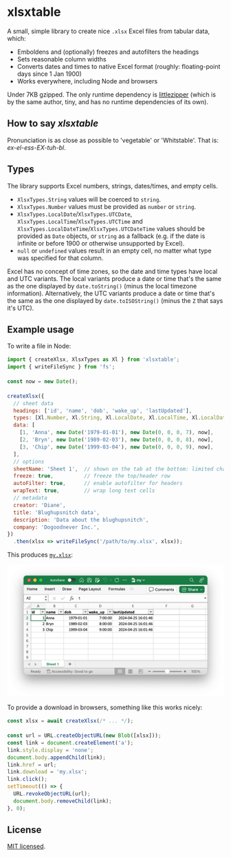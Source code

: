 # xlsxtable

A small, simple library to create nice `.xlsx` Excel files from tabular data, which:

* Emboldens and (optionally) freezes and autofilters the headings
* Sets reasonable column widths
* Converts dates and times to native Excel format (roughly: floating-point days since 1 Jan 1900)
* Works everywhere, including Node and browsers

Under 7KB gzipped. The only runtime dependency is [littlezipper](https://github.com/jawj/littlezipper) (which is by the same author, tiny, and has no runtime dependencies of its own).

## How to say _xlsxtable_

Pronunciation is as close as possible to 'vegetable' or 'Whitstable'. That is: _ex-el-ess-EX-tuh-bl_.

## Types

The library supports Excel numbers, strings, dates/times, and empty cells.

* `XlsxTypes.String` values will be coerced to `string`.
* `XlsxTypes.Number` values must be provided as `number` or `string`.
* `XlsxTypes.LocalDate`/`XlsxTypes.UTCDate`, `XlsxTypes.LocalTime`/`XlsxTypes.UTCTime` and `XlsxTypes.LocalDateTime`/`XlsxTypes.UTCDateTime` values should be provided as `Date` objects, or `string` as a fallback (e.g. if the date is infinite or before 1900 or otherwise unsupported by Excel).
* `null` or `undefined` values result in an empty cell, no matter what type was specified for that column.

Excel has no concept of time zones, so the date and time types have local and UTC variants. The local variants produce a date or time that's the same as the one displayed by `date.toString()` (minus the local timezone information). Alternatively, the UTC variants produce a date or time that's the same as the one displayed by `date.toISOString()` (minus the `Z` that says it's UTC).

## Example usage

To write a file in Node:

```javascript
import { createXlsx, XlsxTypes as Xl } from 'xlsxtable';
import { writeFileSync } from 'fs';

const now = new Date();

createXlsx({
  // sheet data
  headings: ['id', 'name', 'dob', 'wake_up', 'lastUpdated'],
  types: [Xl.Number, Xl.String, Xl.LocalDate, Xl.LocalTime, Xl.LocalDateTime],
  data: [
    [1, 'Anna', new Date('1979-01-01'), new Date(0, 0, 0, 7), now],
    [2, 'Bryn', new Date('1989-02-03'), new Date(0, 0, 0, 8), now],
    [3, 'Chip', new Date('1999-03-04'), new Date(0, 0, 0, 9), now],
  ],
  // options
  sheetName: 'Sheet 1',  // shown on the tab at the bottom: limited character range allowed
  freeze: true,          // freeze the top/header row
  autoFilter: true,      // enable autofilter for headers
  wrapText: true,        // wrap long text cells
  // metadata
  creator: 'Diane', 
  title: 'Blughupsnitch data',
  description: 'Data about the blughupsnitch',
  company: 'Dogoodnever Inc.',
})
  .then(xlsx => writeFileSync('/path/to/my.xlsx', xlsx));
```

This produces [`my.xlsx`](my.xlsx):

![Screenshot](my.xlsx.png)

To provide a download in browsers, something like this works nicely:

```javascript
const xlsx = await createXlsx(/* ... */);

const url = URL.createObjectURL(new Blob([xlsx]));
const link = document.createElement('a');
link.style.display = 'none';
document.body.appendChild(link);
link.href = url;
link.download = 'my.xlsx';
link.click();
setTimeout(() => {
  URL.revokeObjectURL(url);
  document.body.removeChild(link);
}, 0);
```

## License

[MIT licensed](LICENSE).
